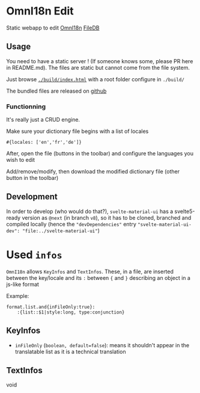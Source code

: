 # OmnI18n Edit

Static webapp to edit [OmnI18n](https://www.npmjs.com/package/omni18n) [FileDB](https://github.com/emedware/omni18n/blob/main/docs/db.md#filedb)

## Usage

You need to have a static server ! (If someone knows some, please PR here in README.md). The files are static but cannot come from the file system.

Just browse [`./build/index.html`](./build/index.html) with a root folder configure in `./build/`

The bundled files are released on [github](https://github.com/eddow/omni18n-edit/releases)

### Functionning

It's really just a CRUD engine.

Make sure your dictionary file begins with a list of locales

```
#{locales: ['en','fr','de']}

```

After, open the file (buttons in the toolbar) and configure the languages you wish to edit

Add/remove/modify, then download the modified dictionary file (other button in the toolbar)

## Development

In order to develop (who would do that?), `svelte-material-ui` has a svelte5-ready version as `@next` (in branch `v8`), so it has to be cloned, branched and compiled locally (hence the `"devDependencies"` entry `"svelte-material-ui-dev": "file:../svelte-material-ui"`)

# Used `infos`

`OmnI18n` allows `KeyInfos` and `TextInfos`. These, in a file, are inserted between the key/locale and its `:` between `{` and `}` describing an object in a js-like format

Example:
```
format.list.and{inFileOnly:true}:
	:{list::$1|style:long, type:conjunction}
```

## KeyInfos

- `inFileOnly` (`boolean, default=false`): means it shouldn't appear in the translatable list as it is a technical translation

## TextInfos

void
